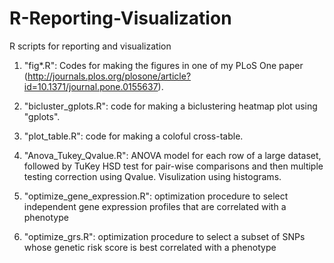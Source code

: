 # R-Reporting-Visualization
R scripts for reporting and visualization

1. "fig*.R": Codes for making the figures in one of my PLoS One paper (http://journals.plos.org/plosone/article?id=10.1371/journal.pone.0155637).

2. "bicluster_gplots.R": code for making a biclustering heatmap plot using "gplots".

3. "plot_table.R": code for making a coloful cross-table.

4. "Anova_Tukey_Qvalue.R": ANOVA model for each row of a large dataset, followed by TuKey HSD test for pair-wise comparisons and then multiple testing correction using Qvalue. Visulization using histograms. 

5. "optimize_gene_expression.R": optimization procedure to select independent gene expression profiles that are correlated with a phenotype

6. "optimize_grs.R": optimization procedure to select a subset of SNPs whose genetic risk score is best correlated with a phenotype
